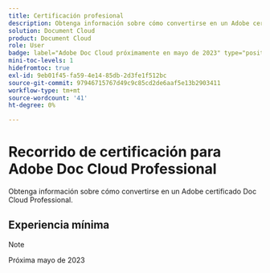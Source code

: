 ```yaml
---
title: Certificación profesional
description: Obtenga información sobre cómo convertirse en un Adobe certificado Doc Cloud Professional.
solution: Document Cloud
product: Document Cloud
role: User
badge: label="Adobe Doc Cloud próximamente en mayo de 2023" type="positive"
mini-toc-levels: 1
hidefromtoc: true
exl-id: 9eb01f45-fa59-4e14-85db-2d3fe1f512bc
source-git-commit: 97946715767d49c9c85cd2de6aaf5e13b2903411
workflow-type: tm+mt
source-wordcount: '41'
ht-degree: 0%

---
```


# Recorrido de certificación para Adobe Doc Cloud Professional

Obtenga información sobre cómo convertirse en un Adobe certificado Doc Cloud Professional.

## Experiencia mínima

>[!NOTE]
>
>Próxima mayo de 2023

